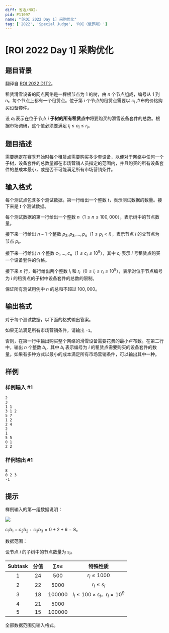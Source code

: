 ```yaml
---
diff: 省选/NOI-
pid: P11097
name: "[ROI 2022 Day 1] 采购优化"
tag: ['2022', 'Special Judge', 'ROI（俄罗斯）']
---
```

# [ROI 2022 Day 1] 采购优化
## 题目背景

翻译自 [ROI 2022 D1T2](https://neerc.ifmo.ru/school/archive/2021-2022/ru-olymp-roi-2022-day1.pdf)。

租赁滑雪设备的网点网络是一棵根节点为 $1$ 的树，由 $n$ 个节点组成，编号从 $1$ 到 $n$。每个节点上都有一个租赁点。位于第 $i$ 个节点的租赁点需要以 $c_i$ 卢布的价格购买设备套件。

设 $a_i$ 表示在位于节点 $i$ **子树的所有租赁点中**将要购买的滑雪设备套件的总数。根据市场调研，这个值必须要满足 $l_i\le a_i\le r_i$。
## 题目描述

需要确定在赛季开始时每个租赁点需要购买多少套设备，以便对于网络中任何一个子树，设备套件的总数量都在市场营销人员指定的范围内，并且购买的所有设备套件的总成本最小，或是否不可能满足所有市场营销条件。
## 输入格式

每个测试点包含多个测试数据。第一行给出一个整数 $t$，表示测试数据的数量。接下来是 $t$ 个测试数据。

每个测试数据的第一行给出一个整数 $n$（$1\le n\le100,000$），表示树中的节点数量。

接下来一行给出 $n-1$ 个整数 $p_2,p_3,\dots,p_n$（$1\le p_i<i$），表示节点 $i$ 的父节点为节点 $p_i$。

接下来一行给出 $n$ 个整数 $c_1,\dots,c_n$（$1\le c_i\le10^9$），其中 $c_i$ 表示 $i$ 号租赁点购买一个设备套件的价格。

接下来 $n$ 行，每行给出两个整数 $l_i$ 和 $r_i$（$0\le l_i\le r_i\le10^9$），表示对位于节点编号为 $i$ 的租赁点的子树中设备套件的总数的限制。

保证所有测试用例中 $n$ 的总和不超过 $100,000$。
## 输出格式

对于每个测试数据，以下面的格式输出答案。

如果无法满足所有市场营销条件，请输出 `-1`。

否则，在第一行中输出购买整个网络的滑雪设备需要花费的最小卢布数。在第二行中，输出 $n$ 个整数 $b_i$，其中 $b_i$ 表示编号为 $i$ 的租赁点需要购买的设备套件的数量。如果有多种方式以最小的成本满足所有市场营销条件，可以输出其中一种。
## 样例

### 样例输入 #1
```
2
3
1 1
3 1 2
5 7
1 2
2 4
2
1
5 5
0 1
2 2
```
### 样例输出 #1
```
8
0 2 3
-1
```
## 提示

样例输入的第一组数据说明：

![](https://cdn.luogu.com.cn/upload/image_hosting/1g6vs9v8.png)

$c_1  b_1 + c_2  b_2 + c_3  b_3 = 0 + 2 + 6 = 8$。

数据范围：

设节点 $i$ 的子树中的节点数量为 $s_i$。

| Subtask | 分值 | $\sum n\le$ | 特殊性质 |
| :----------: | :----------: | :----------: | :----------: |
| $1$ | $24$ | $500$ | $r_i\le1000$ |
| $2$ | $22$ | $5000$ | $r_i\le s_i$ |
| $3$ | $18$ | $100000$ | $l_i\le100\times s_i$，$r_i=10^9$ |
| $4$ | $21$ | $5000$ |  |
| $5$ | $15$ | $100000$ |  |

全部数据范围见输入格式。
